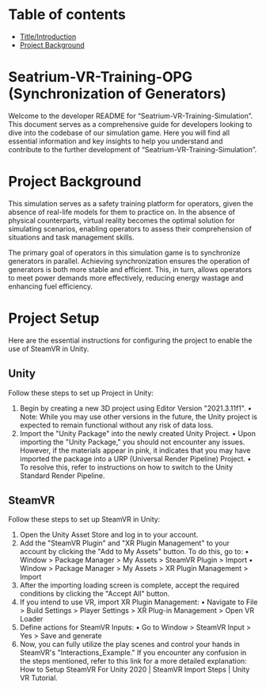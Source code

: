 # Table of contents
* [Title/Introduction](#Title/Introduction)
* [Project Background](#Project-Background)

# Seatrium-VR-Training-OPG (Synchronization of Generators)
Welcome to the developer README for “Seatrium-VR-Training-Simulation”. This document serves as a comprehensive guide for developers looking to dive into the codebase of our simulation game. Here you will find all essential information and key insights to help you understand and contribute to the further development of “Seatrium-VR-Training-Simulation”.

# Project Background
This simulation serves as a safety training platform for operators, given the absence of real-life models for them to practice on. In the absence of physical counterparts, virtual reality becomes the optimal solution for simulating scenarios, enabling operators to assess their comprehension of situations and task management skills.

The primary goal of operators in this simulation game is to synchronize generators in parallel. Achieving synchronization ensures the operation of generators is both more stable and efficient. This, in turn, allows operators to meet power demands more effectively, reducing energy wastage and enhancing fuel efficiency.

# Project Setup
Here are the essential instructions for configuring the project to enable the use of SteamVR in Unity.

## Unity
Follow these steps to set up Project in Unity:
1.	Begin by creating a new 3D project using Editor Version "2021.3.11f1".
•	Note: While you may use other versions in the future, the Unity project is expected to remain functional without any risk of data loss.
2.	Import the "Unity Package" into the newly created Unity Project.
•	Upon importing the "Unity Package," you should not encounter any issues. However, if the materials appear in pink, it indicates that you may have imported the package into a URP (Universal Render Pipeline) Project.
•	To resolve this, refer to instructions on how to switch to the Unity Standard Render Pipeline.

## SteamVR
Follow these steps to set up SteamVR in Unity:
1.	Open the Unity Asset Store and log in to your account.
2.	Add the "SteamVR Plugin" and "XR Plugin Management" to your account by clicking the "Add to My Assets" button.
To do this, go to:
•	Window > Package Manager > My Assets > SteamVR Plugin > Import
•	Window > Package Manager > My Assets > XR Plugin Management > Import
4.	After the importing loading screen is complete, accept the required conditions by clicking the "Accept All" button.
5.	If you intend to use VR, import XR Plugin Management:
•	Navigate to File > Build Settings > Player Settings > XR Plug-in Management > Open VR Loader
6.	Define actions for SteamVR Inputs:
•	Go to Window > SteamVR Input > Yes > Save and generate
7.	Now, you can fully utilize the play scenes and control your hands in SteamVR's "Interactions_Example."
If you encounter any confusion in the steps mentioned, refer to this link for a more detailed explanation: How to Setup SteamVR For Unity 2020 | SteamVR Import Steps | Unity VR Tutorial.

